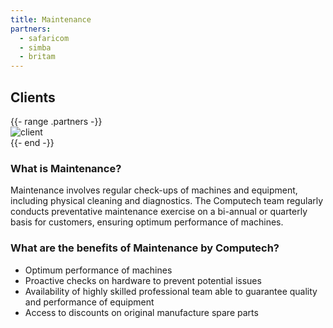 ```yaml
---
title: Maintenance
partners: 
  - safaricom
  - simba
  - britam
---
```

<h2 class = 'mb-2'>Clients</h2>
<div class = 'partners grid-3'>
  {{- range .partners -}}
    <div class = 'partner'><img src = '/clients/{{ . }}.png' alt = 'client'></div>
  {{- end -}}
</div>

### What is Maintenance?

Maintenance involves regular check-ups of machines and equipment, including physical cleaning and diagnostics. The Computech team regularly conducts preventative maintenance exercise on a bi-annual or quarterly basis for customers, ensuring optimum performance of machines.

### What are the benefits of Maintenance by Computech?

* Optimum performance of machines
* Proactive checks on hardware to prevent potential issues
* Availability of highly skilled professional team able to guarantee quality and performance of equipment
* Access to discounts on original manufacture spare parts
